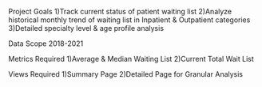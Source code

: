 Project Goals 
1)Track current status of patient waiting list 
2)Analyze historical monthly trend of waiting list in Inpatient & Outpatient categories 
3)Detailed specialty level & age profile analysis 

Data Scope 
2018-2021  

Metrics Required 
1)Average & Median Waiting List 
2)Current Total Wait List 

Views Required 
1)Summary Page 
2)Detailed Page for Granular Analysis
